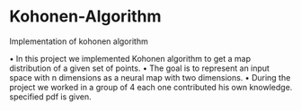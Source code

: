# Kohonen-Algorithm
Implementation of kohonen algorithm

•	In this project we implemented Kohonen algorithm to get a map distribution of a given set of points.
•	The goal is to represent an input space with n dimensions as a neural map with two dimensions.
•	During the project we worked in a group of 4 each one contributed his own knowledge.
specified pdf is given.
